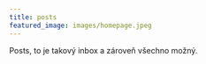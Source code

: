 ```yaml
---
title: posts
featured_image: images/homepage.jpeg
---
```


Posts, to je takový inbox a zároveň všechno možný.